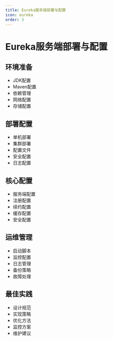 ```yaml
---
title: Eureka服务端部署与配置
icon: eureka
order: 3
---
```


# Eureka服务端部署与配置

## 环境准备
- JDK配置
- Maven配置
- 依赖管理
- 网络配置
- 存储配置

## 部署配置
- 单机部署
- 集群部署
- 配置文件
- 安全配置
- 日志配置

## 核心配置
- 服务端配置
- 注册配置
- 续约配置
- 缓存配置
- 安全配置

## 运维管理
- 启动脚本
- 监控配置
- 日志管理
- 备份策略
- 故障处理

## 最佳实践
- 设计规范
- 实现策略
- 优化方法
- 监控方案
- 维护建议
